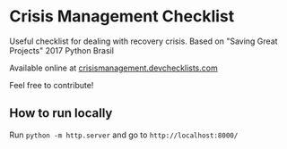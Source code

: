 # Crisis Management Checklist
Useful checklist for dealing with recovery crisis. Based on "Saving Great Projects" 2017 Python Brasil

Available online at [crisismanagement.devchecklists.com](http://crisismanagement.devchecklists.com)

Feel free to contribute!


## How to run locally
Run `python -m http.server` and go to `http://localhost:8000/`
